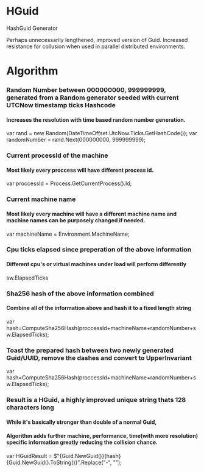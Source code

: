 # HGuid
HashGuid Generator

Perhaps unnecessarily lengthened, improved version of Guid.
Increased resistance for collusion when used in parallel distributed environments.

# Algorithm

### Random Number between 000000000, 999999999, generated from a Random generator seeded with current UTCNow timestamp ticks Hashcode
#### Increases the resolution with time based random number generation.
var rand = new Random(DateTimeOffset.UtcNow.Ticks.GetHashCode());
var randomNumber = rand.Next(000000000, 999999999);

### Current processId of the machine 
#### Most likely every proccess will have different process id.
var proccessId = Process.GetCurrentProcess().Id;

### Current machine name
#### Most likely every machine will have a different machine name and machine names can be purposely changed if needed.
var machineName = Environment.MachineName;

### Cpu ticks elapsed since preperation of the above information
#### Different cpu's or virtual machines under load will perform differently
sw.ElapsedTicks

### Sha256 hash of the above information combined
#### Combine all of the information above and hash it to a fixed length string
var hash=ComputeSha256Hash(proccessId+machineName+randomNumber+sw.ElapsedTicks);

### Toast the prepared hash between two newly generated Guid/UUID, remove the dashes and convert to UpperInvariant
var hash=ComputeSha256Hash(proccessId+machineName+randomNumber+sw.ElapsedTicks);

### Result is a HGuid, a highly improved unique string thats 128 characters long
#### While it's basically stronger than double of a normal Guid, 
#### Algorithm adds further machine, performance, time(with more resolution) specific information greatly reducing the collision chance.
var HGuidResult = $"{Guid.NewGuid()}{hash}{Guid.NewGuid().ToString()}".Replace("-", "");
